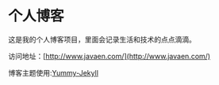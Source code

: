 # 个人博客

这是我的个人博客项目，里面会记录生活和技术的点点滴滴。


访问地址：[http://www.javaen.com/](http://www.javaen.com/)


博客主题使用:[Yummy-Jekyll](https://github.com/DONGChuan/Yummy-Jekyll)


